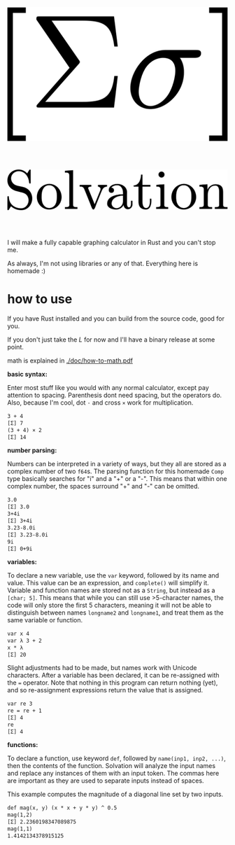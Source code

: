 <img src="./doc/sigma.png">

<br/><br/>

<img src="./doc/Solvation.png">

<br/><br/>

I will make a fully capable graphing calculator in Rust and you can't stop me.

As always, I'm not using libraries or any of that. Everything here is homemade :)

# **how to use**

If you have Rust installed and you can build from the source code, good for you.

If you don't just take the *L* for now and I'll have a binary release at some point.

math is explained in [./doc/how-to-math.pdf](./doc/how-to-math.pdf)

**basic syntax:**

Enter most stuff like you would with any normal calculator, except pay attention to spacing. 
Parenthesis dont need spacing, but the operators do. Also, because I'm cool, dot `·` and cross `×` work for multiplication.

```
3 + 4
[Σ] 7
(3 + 4) × 2
[Σ] 14
```

**number parsing:**

Numbers can be interpreted in a variety of ways, but they all are stored as a complex number of two `f64`s. The parsing function for this homemade `Comp` type basically searches for "i" and a "+" or a "-". This means that within one complex number, the spaces surround "+" and "-" can be omitted.

```
3.0
[Σ] 3.0
3+4i
[Σ] 3+4i
3.23-8.0i
[Σ] 3.23-8.0i
9i
[Σ] 0+9i
```

**variables:**

To declare a new variable, use the `var` keyword, followed by its name and value. This value can be an expression, and `complete()` will simplify it. Variable and function names are stored not as a `String`, but instead as a `[char; 5]`. This means that while you can still use >5-character names, the code will only store the first 5 characters, meaning it will not be able to distinguish between names `longname2` and `longname1`, and treat them as the same variable or function.

```
var x 4
var λ 3 + 2
x * λ
[Σ] 20
```

Slight adjustments had to be made, but names work with Unicode characters. After a variable has been declared, it can be re-assigned with the `=` operator. Note that nothing in this program can return nothing (yet), and so re-assignment expressions return the value that is assigned.

```
var re 3
re = re + 1
[Σ] 4
re
[Σ] 4
```

**functions:**

To declare a function, use keyword `def`, followed by `name(inp1, inp2, ...)`, then the contents of the function. Solvation will analyze the input names and replace any instances of them with an input token. The commas here are important as they are used to separate inputs instead of spaces.

This example computes the magnitude of a diagonal line set by two inputs.

```
def mag(x, y) (x * x + y * y) ^ 0.5
mag(1,2)
[Σ] 2.2360198347089875
mag(1,1)
1.4142134378915125
```
